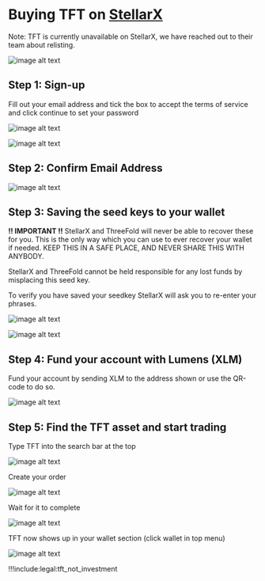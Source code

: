 # Buying TFT on [StellarX](https://www.stellarx.com/)

Note: TFT is currently unavailable on StellarX, we have reached out to their team about relisting.

![image alt text](img/stellar_x_image_0.jpg)

## Step 1: Sign-up

Fill out your email address and tick the box to accept the terms of service and click continue to set your password

![image alt text](img/stellar_x_image_1.jpg)

![image alt text](img/stellar_x_image_2.jpg)

## Step 2: Confirm Email Address

![image alt text](img/stellar_x_image_3.jpg)

## Step 3: Saving the seed keys to your wallet

**!! IMPORTANT !!** StellarX and ThreeFold will never be able to recover these for you. This is the only way which you can use to ever recover your wallet if needed. KEEP THIS IN A SAFE PLACE, AND NEVER SHARE THIS WITH ANYBODY. 

StellarX and ThreeFold cannot be held responsible for any lost funds by misplacing this seed key.

To verify you have saved your seedkey StellarX will ask you to re-enter your phrases.

![image alt text](img/stellar_x_image_4.jpg)

![image alt text](img/stellar_x_image_5.jpg)

## Step 4: Fund your account with Lumens (XLM)

Fund your account by sending XLM to the address shown or use the QR-code to do so.

![image alt text](img/stellar_x_image_6.jpg)

## Step 5: Find the TFT asset and start trading

Type TFT into the search bar at the top

![image alt text](img/stellar_x_image_7.jpg)

Create your order

![image alt text](img/stellar_x_image_8.jpg)

Wait for it to complete

![image alt text](img/stellar_x_image_9.jpg)

TFT now shows up in your wallet section (click wallet in top menu)

![image alt text](img/stellar_x_image_10.jpg)

!!!include:legal:tft_not_investment